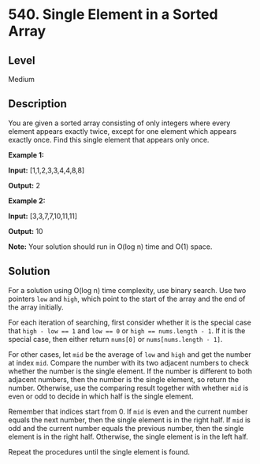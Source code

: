 # 540. Single Element in a Sorted Array
## Level
Medium

## Description
You are given a sorted array consisting of only integers where every element appears exactly twice, except for one element which appears exactly once. Find this single element that appears only once.

**Example 1:**

**Input:** [1,1,2,3,3,4,4,8,8]

**Output:** 2

**Example 2:**

**Input:** [3,3,7,7,10,11,11]

**Output:** 10

**Note:** Your solution should run in O(log n) time and O(1) space.

## Solution
For a solution using O(log n) time complexity, use binary search. Use two pointers `low` and `high`, which point to the start of the array and the end of the array initially.

For each iteration of searching, first consider whether it is the special case that `high - low == 1` and `low == 0` or `high == nums.length - 1`. If it is the special case, then either return `nums[0]` or `nums[nums.length - 1]`.

For other cases, let `mid` be the average of `low` and `high` and get the number at index `mid`. Compare the number with its two adjacent numbers to check whether the number is the single element. If the number is different to both adjacent numbers, then the number is the single element, so return the number. Otherwise, use the comparing result together with whether `mid` is even or odd to decide in which half is the single element.

Remember that indices start from 0. If `mid` is even and the current number equals the next number, then the single element is in the right half. If `mid` is odd and the current number equals the previous number, then the single element is in the right half. Otherwise, the single element is in the left half.

Repeat the procedures until the single element is found.
